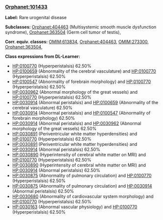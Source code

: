 
### [Orphanet:101433](http://www.orpha.net/ORDO/Orphanet_101433)
**Label:** Rare urogenital disease

**Subclasses:** [Orphanet:404463](http://www.orpha.net/ORDO/Orphanet_404463) (Multisystemic smooth muscle dysfunction syndrome), [Orphanet:363504](http://www.orpha.net/ORDO/Orphanet_363504) (Germ cell tumor of testis), 

**Corr. equiv. classes:** [OMIM:613834](http://purl.obolibrary.org/obo/OMIM_613834), [Orphanet:404463](http://www.orpha.net/ORDO/Orphanet_404463), [OMIM:273300](http://purl.obolibrary.org/obo/OMIM_273300), [Orphanet:363504](http://www.orpha.net/ORDO/Orphanet_363504), 

**Class expressions from DL-Learner:**

- [HP:0100770](http://purl.obolibrary.org/obo/HP_0100770) (Hyperperistalsis) 62.50%
- [HP:0100659](http://purl.obolibrary.org/obo/HP_0100659) (Abnormality of the cerebral vasculature) and [HP:0100770](http://purl.obolibrary.org/obo/HP_0100770) (Hyperperistalsis) 62.50%
- [HP:0100547](http://purl.obolibrary.org/obo/HP_0100547) (Abnormality of forebrain morphology) and [HP:0100770](http://purl.obolibrary.org/obo/HP_0100770) (Hyperperistalsis) 62.50%
- [HP:0030962](http://purl.obolibrary.org/obo/HP_0030962) (Abnormal morphology of the great vessels) and [HP:0100770](http://purl.obolibrary.org/obo/HP_0100770) (Hyperperistalsis) 62.50%
- [HP:0030914](http://purl.obolibrary.org/obo/HP_0030914) (Abnormal peristalsis) and [HP:0100659](http://purl.obolibrary.org/obo/HP_0100659) (Abnormality of the cerebral vasculature) 62.50%
- [HP:0030914](http://purl.obolibrary.org/obo/HP_0030914) (Abnormal peristalsis) and [HP:0100547](http://purl.obolibrary.org/obo/HP_0100547) (Abnormality of forebrain morphology) 62.50%
- [HP:0030914](http://purl.obolibrary.org/obo/HP_0030914) (Abnormal peristalsis) and [HP:0030962](http://purl.obolibrary.org/obo/HP_0030962) (Abnormal morphology of the great vessels) 62.50%
- [HP:0030891](http://purl.obolibrary.org/obo/HP_0030891) (Periventricular white matter hyperdensities) and [HP:0100770](http://purl.obolibrary.org/obo/HP_0100770) (Hyperperistalsis) 62.50%
- [HP:0030891](http://purl.obolibrary.org/obo/HP_0030891) (Periventricular white matter hyperdensities) and [HP:0030914](http://purl.obolibrary.org/obo/HP_0030914) (Abnormal peristalsis) 62.50%
- [HP:0030890](http://purl.obolibrary.org/obo/HP_0030890) (Hyperintensity of cerebral white matter on MRI) and [HP:0100770](http://purl.obolibrary.org/obo/HP_0100770) (Hyperperistalsis) 62.50%
- [HP:0030890](http://purl.obolibrary.org/obo/HP_0030890) (Hyperintensity of cerebral white matter on MRI) and [HP:0030914](http://purl.obolibrary.org/obo/HP_0030914) (Abnormal peristalsis) 62.50%
- [HP:0030875](http://purl.obolibrary.org/obo/HP_0030875) (Abnormality of pulmonary circulation) and [HP:0100770](http://purl.obolibrary.org/obo/HP_0100770) (Hyperperistalsis) 62.50%
- [HP:0030875](http://purl.obolibrary.org/obo/HP_0030875) (Abnormality of pulmonary circulation) and [HP:0030914](http://purl.obolibrary.org/obo/HP_0030914) (Abnormal peristalsis) 62.50%
- [HP:0030680](http://purl.obolibrary.org/obo/HP_0030680) (Abnormality of cardiovascular system morphology) and [HP:0100770](http://purl.obolibrary.org/obo/HP_0100770) (Hyperperistalsis) 62.50%
- [HP:0030163](http://purl.obolibrary.org/obo/HP_0030163) (Abnormal vascular physiology) and [HP:0100770](http://purl.obolibrary.org/obo/HP_0100770) (Hyperperistalsis) 62.50%


